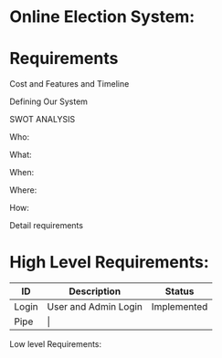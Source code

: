 # Online Election System:


# Requirements




Cost and Features and Timeline






Defining Our System







SWOT ANALYSIS

Who:

What:

When:

Where:

How:


Detail requirements


# High Level Requirements:

| ID     | Description | Status |
| ---      | ---       | --- 	|
| Login | User and Admin Login       |	Implemented|
| Pipe     | \|        |	|	
		
		
		
		



Low level Requirements:
